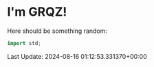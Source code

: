 # I'm GRQZ!
Here should be something random:  
```cpp
import std;
```


Last Update: 2024-08-16 01:12:53.331370+00:00
